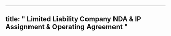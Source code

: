 
---
title: "<company name> Limited Liability Company NDA & IP Assignment & Operating Agreement "
---


